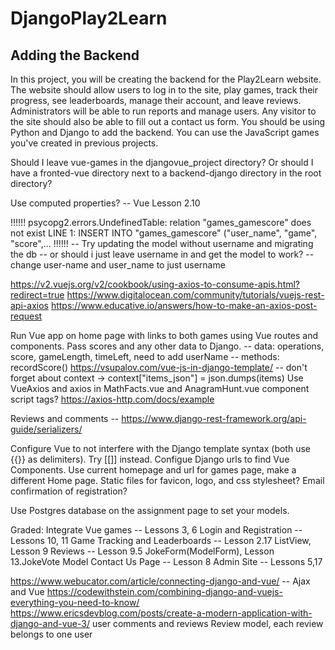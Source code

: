 # DjangoPlay2Learn
## Adding the Backend

In this project, you will be creating the backend for the Play2Learn website.
The website should allow users to log in to the site, play games, track their progress, see leaderboards, manage their account, and leave reviews.
Administrators will be able to run reports and manage users.
Any visitor to the site should also be able to fill out a contact us form.
You should be using Python and Django to add the backend.
You can use the JavaScript games you've created in previous projects.

Should I leave vue-games in the djangovue_project directory?
Or should I have a fronted-vue directory next to a backend-django directory in the root directory?

Use computed properties? -- Vue Lesson 2.10




!!!!!!
psycopg2.errors.UndefinedTable: relation "games_gamescore" does not exist
LINE 1: INSERT INTO "games_gamescore" ("user_name", "game", "score",...
!!!!!!
-- Try updating the model without username and migrating the db
-- or should i just leave username in and get the model to work?
-- change user-name and user_name to just username

https://v2.vuejs.org/v2/cookbook/using-axios-to-consume-apis.html?redirect=true
https://www.digitalocean.com/community/tutorials/vuejs-rest-api-axios
https://www.educative.io/answers/how-to-make-an-axios-post-request




Run Vue app on home page with links to both games using Vue routes and components. Pass scores and any other data to Django.
-- data: operations, score, gameLength, timeLeft, need to add userName
-- methods: recordScore()
https://vsupalov.com/vue-js-in-django-template/
-- don't forget about context
    -> context["items_json"] = json.dumps(items)
Use VueAxios and axios in MathFacts.vue and AnagramHunt.vue component script tags? https://axios-http.com/docs/example

Reviews and comments -- https://www.django-rest-framework.org/api-guide/serializers/

Configure Vue to not interfere with the Django template syntax (both use {{}} as delimiters). Try [[]] instead.
Configue Django urls to find Vue Components.
Use current homepage and url for games page, make a different Home page.
Static files for favicon, logo, and css stylesheet?
Email confirmation of registration?

Use Postgres database on the assignment page to set your models.

Graded:
    Integrate Vue games -- Lessons 3, 6
    Login and Registration -- Lessons 10, 11
    Game Tracking and Leaderboards -- Lesson 2.17 ListView, Lesson 9
    Reviews -- Lesson 9.5 JokeForm(ModelForm), Lesson 13.JokeVote Model
    Contact Us Page -- Lesson 8
    Admin Site -- Lessons 5,17


https://www.webucator.com/article/connecting-django-and-vue/
-- Ajax and Vue
https://codewithstein.com/combining-django-and-vuejs-everything-you-need-to-know/
https://www.ericsdevblog.com/posts/create-a-modern-application-with-django-and-vue-3/ user comments and reviews
Review model, each review belongs to one user
